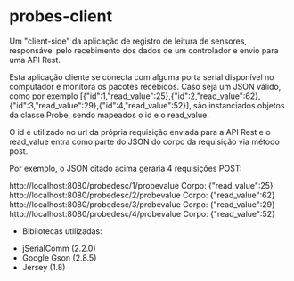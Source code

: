 # probes-client

Um "client-side" da aplicação de registro de leitura de sensores, responsável pelo recebimento dos dados de um controlador e envio para uma API Rest.

Esta aplicação cliente se conecta com alguma porta serial disponível no computador e monitora os pacotes recebidos. Caso seja um JSON válido, como por exemplo [{"id":1,"read_value":25},{"id":2,"read_value":62},{"id":3,"read_value":29},{"id":4,"read_value":52}], são instanciados objetos da classe Probe, sendo mapeados o id e o read_value.

O id é utilizado no url da própria requisição enviada para a API Rest e o read_value entra como parte do JSON do corpo da requisição via método post.

Por exemplo, o JSON citado acima geraria 4 requisições POST:

http://localhost:8080/probedesc/1/probevalue
Corpo: {"read_value":25}
http://localhost:8080/probedesc/2/probevalue
Corpo: {"read_value":62}
http://localhost:8080/probedesc/3/probevalue
Corpo: {"read_value":29}
http://localhost:8080/probedesc/4/probevalue
Corpo: {"read_value":52}

* Bibilotecas utilizadas: 
 - jSerialComm (2.2.0)
 - Google Gson (2.8.5)
 - Jersey (1.8)
